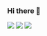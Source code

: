 ### Hi there 👋
![](http://github-profile-summary-cards.vercel.app/api/cards/profile-details?username=pvlbgtrv&theme=default)
![](http://github-profile-summary-cards.vercel.app/api/cards/repos-per-language?username=pvlbgtrv&theme=default)
![](http://github-profile-summary-cards.vercel.app/api/cards/most-commit-language?username=pvlbgtrv&theme=default)
<!--
**pvlbgtrv/pvlbgtrv** is a ✨ _special_ ✨ repository because its `README.md` (this file) appears on your GitHub profile.

Here are some ideas to get you started:

- 🔭 I’m currently working on ...
- 🌱 I’m currently learning ...
- 👯 I’m looking to collaborate on ...
- 🤔 I’m looking for help with ...
- 💬 Ask me about ...
- 📫 How to reach me: ...
- 😄 Pronouns: ...
- ⚡ Fun fact: ...
-->
